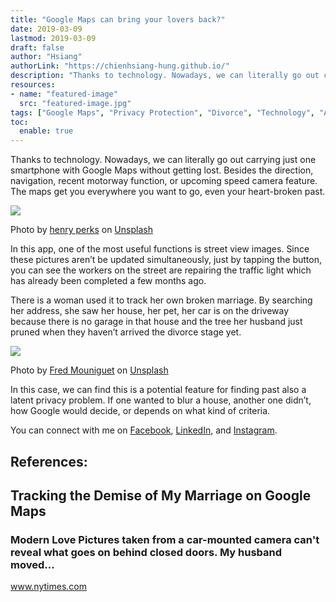 ```yaml
---
title: "Google Maps can bring your lovers back?"
date: 2019-03-09
lastmod: 2019-03-09
draft: false
author: "Hsiang"
authorLink: "https://chienhsiang-hung.github.io/"
description: "Thanks to technology. Nowadays, we can literally go out carrying just one smartphone with Google Maps without getting lost. Besides the…"
resources:
- name: "featured-image"
  src: "featured-image.jpg"
tags: ["Google Maps", "Privacy Protection", "Divorce", "Technology", "Apps"]
toc:
  enable: true
---
```

Thanks to technology. Nowadays, we can literally go out carrying just one smartphone with Google Maps without getting lost. Besides the direction, navigation, recent motorway function, or upcoming speed camera feature. The maps get you everywhere you want to go, even your heart-broken past.

![](https://miro.medium.com/max/1400/0*daBxtY33Wba2J4hV)

Photo by  [henry perks](https://unsplash.com/@hjkp?utm_source=medium&utm_medium=referral)  on  [Unsplash](https://unsplash.com/?utm_source=medium&utm_medium=referral)

In this app, one of the most useful functions is street view images. Since these pictures aren’t be updated simultaneously, just by tapping the button, you can see the workers on the street are repairing the traffic light which has already been completed a few months ago.

There is a woman used it to track her own broken marriage. By searching her address, she saw her house, her pet, her car is on the driveway because there is no garage in that house and the tree her husband just pruned when they haven’t arrived the divorce stage yet.

![](https://miro.medium.com/max/1400/0*KuBkKd0PL54LxOfG)

Photo by  [Fred Mouniguet](https://unsplash.com/@fwed?utm_source=medium&utm_medium=referral)  on  [Unsplash](https://unsplash.com/?utm_source=medium&utm_medium=referral)

In this case, we can find this is a potential feature for finding past also a latent privacy problem. If one wanted to blur a house, another one didn’t, how Google would decide, or depends on what kind of criteria.

You can connect with me on [Facebook](https://www.facebook.com/iamchienhsianghung/), [LinkedIn](https://www.linkedin.com/in/chien-hsiang-hung/), and [Instagram](https://www.instagram.com/hung_chienhsiang/).

## References:

[](https://www.nytimes.com/2019/01/04/style/modern-love-end-of-marriage-google-maps.html)

## Tracking the Demise of My Marriage on Google Maps

### Modern Love Pictures taken from a car-mounted camera can't reveal what goes on behind closed doors. My husband moved…

www.nytimes.com